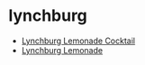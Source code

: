 # lynchburg

 * [Lynchburg Lemonade Cocktail](index/l/lynchburg-lemonade-cocktail.json)
 * [Lynchburg Lemonade](index/l/lynchburg-lemonade.json)
